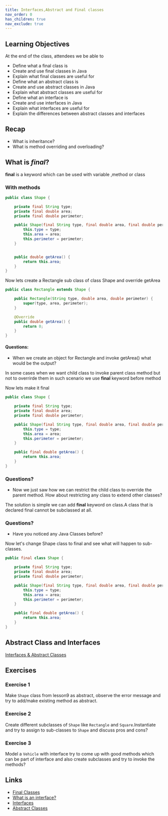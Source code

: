 ```yaml
---
title: Interfaces,Abstract and Final classes
nav_order: 0
has_children: true
nav_exclude: true
---
```


## Learning Objectives

At the end of the class, attendees we be able to

- Define what a final class is
- Create and use final classes in Java
- Explain what final classes are useful for
- Define what an abstract class is
- Create and use abstract classes in Java
- Explain what abstract classes are useful for
- Define what an interface is
- Create and use interfaces in Java
- Explain what interfaces are useful for
- Explain the differences between abstract classes and interfaces


## Recap
- What is inheritance?
- What is method overriding and overloading?


## What is _final_?

**final** is a keyword which can be used with variable ,method or class


### With methods
```java
public class Shape {

    private final String type;
    private final double area;
    private final double perimeter;

    public Shape(final String type, final double area, final double perimeter) {
        this.type = type;
        this.area = area;
        this.perimeter = perimeter;
    }


    public double getArea() {
        return this.area;
    }
}
```
Now lets create a Rectangle sub class of class Shape and override getArea

```java
public class Rectangle extends Shape {

    public Rectangle(String type, double area, double perimeter) {
        super(type, area, perimeter);
    }

    @Override
    public double getArea() {
        return 0;
    }
}
```

#### Questions:
- When we create an object for Rectangle and invoke getArea() what would be the output?


In some cases when we want child class to invoke parent class method but not to overrirde them in such scenario we use **final** keyword before method

Now lets make it final
```java
public class Shape {

    private final String type;
    private final double area;
    private final double perimeter;

    public Shape(final String type, final double area, final double perimeter) {
        this.type = type;
        this.area = area;
        this.perimeter = perimeter;
    }

    public final double getArea() {
        return this.area;
    }
}
```

### Questions?
- Now we just saw how we can restrict the child class to override the parent method. How about restricting any class to extend other classes?



The solution is simple we can add **final** keyword on class.A class that is declared final cannot be subclassed at all.

### Questions?
- Have you noticed any Java Classes before?

Now let's change Shape class to final and see what will happen to sub-classes.

```java
public final class Shape {

    private final String type;
    private final double area;
    private final double perimeter;

    public Shape(final String type, final double area, final double perimeter) {
        this.type = type;
        this.area = area;
        this.perimeter = perimeter;
    }

    public final double getArea() {
        return this.area;
    }
}
```


## Abstract Class and Interfaces
[Interfaces & Abstract Classes](https://speakerdeck.com/ftchirou/interfaces-and-abstract-classes-in-java)

## Exercises

### Exercise 1 
Make `Shape` class from lesson9 as abstract, observe the error message and try to add/make existing method as abstract.

### Exercise 2
Create different subclasses of `Shape` like `Rectangle` and `Square`.Instantiate and try to assign to sub-classes to `Shape` and discuss pros and cons?

### Exercise 3
Model a `Vehicle` with interface try to come up with good methods which can be part of interface
and also create subclasses and try to invoke the methods?

## Links
- [Final Classes](https://docs.oracle.com/javase/tutorial/java/IandI/final.html)
- [What is an interface?](https://docs.oracle.com/javase/tutorial/java/concepts/interface.html)
- [Interfaces](https://docs.oracle.com/javase/tutorial/java/IandI/createinterface.html)
- [Abstract Classes](https://docs.oracle.com/javase/tutorial/java/IandI/abstract.html)